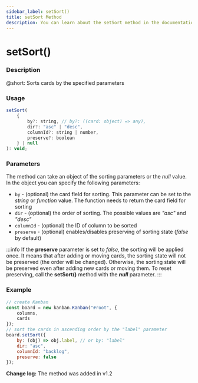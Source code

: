 ```yaml
---
sidebar_label: setSort()
title: setSort Method
description: You can learn about the setSort method in the documentation of the DHTMLX JavaScript Kanban library. Browse developer guides and API reference, try out code examples and live demos, and download a free 30-day evaluation version of DHTMLX Kanban.
---
```


# setSort()

### Description

@short: Sorts cards by the specified parameters

### Usage

~~~jsx {}
setSort(
	{
		by?: string, // by?: ((card: object) => any),
		dir?: "asc" | "desc",
		columnId?: string | number,
		preserve?: boolean
	} | null
): void;
~~~

### Parameters

The method can take an object of the sorting parameters or the *null* value. In the object you can specify the following parameters:

- `by` - (optional) the card field for sorting. This parameter can be set to the *string* or *function* value. The function needs to return the card field for sorting
- `dir` - (optional) the order of sorting. The possible values are *"asc"* and *"desc"*
- `columnId` - (optional) the ID of column to be sorted
- `preserve` - (optional) enables/disables preserving of sorting state (*false* by default)

:::info
If the **preserve** parameter is set to *false*, the sorting will be applied once. It means that after adding or moving cards, the sorting state will not be preserved (the order will be changed). Otherwise, the sorting state will be preserved even after adding new cards or moving them. To reset preserving, call the **setSort()** method with the ***null*** parameter.
:::

### Example

~~~jsx {7-12}
// create Kanban
const board = new kanban.Kanban("#root", {
	columns,
	cards
});
// sort the cards in ascending order by the "label" parameter
board.setSort({ 
	by: (obj) => obj.label, // or by: "label"
	dir: "asc",
	columnId: "backlog",
	preserve: false
});
~~~

**Change log:** The method was added in v1.2